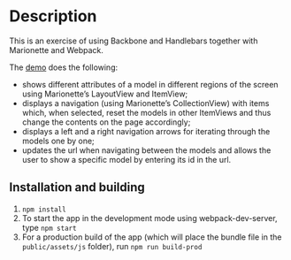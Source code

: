 # Description

This is an exercise of using Backbone and Handlebars together with Marionette and Webpack.

The [demo](http://azangru.github.io/backbone-marionette-exercise) does the following:

- shows different attributes of a model in different regions of the screen using Marionette’s LayoutView and ItemView;
- displays a navigation (using Marionette’s CollectionView) with items which, when selected, reset the models in other ItemViews and thus change the contents on the page accordingly;
- displays a left and a right navigation arrows for iterating through the models one by one;
- updates the url when navigating between the models and allows the user to show a specific model by entering its id in the url.

## Installation and building

1. `npm install`
2. To start the app in the development mode using webpack-dev-server, type `npm start`
3. For a production build of the app (which will place the bundle file in the `public/assets/js` folder), run `npm run build-prod`
